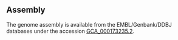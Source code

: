 Assembly
--------

The genome assembly is available from the EMBL/Genbank/DDBJ databases under the accession
[GCA_000173235.2](http://www.ebi.ac.uk/ena/data/view/GCA_000173235.2).
